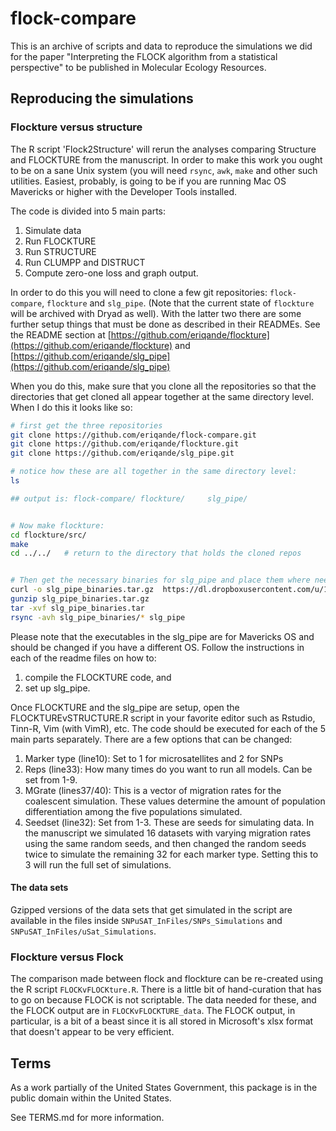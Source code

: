 # flock-compare

This is an archive of scripts and data to reproduce the simulations we did for the paper
"Interpreting the FLOCK algorithm from a statistical perspective" to be published 
in Molecular Ecology Resources.


## Reproducing the simulations

### Flockture versus structure
The R script 'Flock2Structure' will rerun the analyses comparing Structure and FLOCKTURE from the 
manuscript.  In order to make this work you ought to be on a sane Unix system (you will need `rsync`,
`awk`, `make` and other such utilities.  Easiest, probably, is going to
be if you are running Mac OS Mavericks or higher with the Developer Tools installed.

The code is divided into 5 main parts: 

1. Simulate data
2. Run FLOCKTURE
3. Run STRUCTURE
4. Run CLUMPP and DISTRUCT
5. Compute zero-one loss and graph output.  

In order to do this you will need to clone a few git repositories: `flock-compare`, `flockture` and 
`slg_pipe`.  (Note that the current state of `flockture` will be archived with Dryad as well).
With the latter two there are some further setup things that must be done as described
in their READMEs.  See the README section at 
[https://github.com/eriqande/flockture](https://github.com/eriqande/flockture) and
[https://github.com/eriqande/slg_pipe](https://github.com/eriqande/slg_pipe)

When you do this, make sure that you clone all the repositories so that the directories
that get cloned all appear together at the same directory level.  When I do this it looks like
so:

```sh
# first get the three repositories
git clone https://github.com/eriqande/flock-compare.git
git clone https://github.com/eriqande/flockture.git
git clone https://github.com/eriqande/slg_pipe.git

# notice how these are all together in the same directory level:
ls

## output is: flock-compare/ flockture/     slg_pipe/


# Now make flockture:
cd flockture/src/
make
cd ../../   # return to the directory that holds the cloned repos


# Then get the necessary binaries for slg_pipe and place them where needed
curl -o slg_pipe_binaries.tar.gz  https://dl.dropboxusercontent.com/u/19274778/slg_pipe_binaries.tar.gz
gunzip slg_pipe_binaries.tar.gz 
tar -xvf slg_pipe_binaries.tar 
rsync -avh slg_pipe_binaries/* slg_pipe


```
Please note that the executables in the slg_pipe are for Mavericks OS and should be changed if you have a different OS. Follow the instructions in each of the readme files on how to:

1. compile the FLOCKTURE code, and
2. set up slg_pipe.

Once FLOCKTURE and the slg_pipe are setup, open the FLOCKTUREvSTRUCTURE.R script in your favorite editor such as Rstudio, Tinn-R, Vim (with VimR), etc. The code should be executed for each of the 5 main parts separately. There are a few options that can be changed:

1. Marker type (line10): Set to 1 for microsatellites and 2 for SNPs
2. Reps (line33): How many times do you want to run all models. Can be set from 1-9.
3. MGrate (lines37/40): This is a vector of migration rates for the coalescent simulation. These values determine the amount of population differentiation among the five populations simulated. 
4. Seedset (line32): Set from 1-3. These are seeds for simulating data. In the manuscript we simulated 16 datasets with varying migration rates using the same random seeds, and then changed the random seeds twice to simulate the remaining 32 for each marker type. Setting this to 3 will run the full set of simulations.

#### The data sets
Gzipped versions of the data sets that get simulated in the script are available in the files
inside `SNPuSAT_InFiles/SNPs_Simulations` and `SNPuSAT_InFiles/uSat_Simulations`.

### Flockture versus Flock

The comparison made between flock and flockture can be re-created using the R
script `FLOCKvFLOCKture.R`.  There is a little bit of  hand-curation that has 
to go on because FLOCK is not scriptable. The data needed for these, and the
FLOCK output are in `FLOCKvFLOCKTURE_data`.  The FLOCK output, in particular, is
a bit of a beast since it is all stored in Microsoft's xlsx format that doesn't appear
to be very efficient.


## Terms 

As a work partially of the United States Government, this package is in the
public domain within the United States. 

See TERMS.md for more information.


